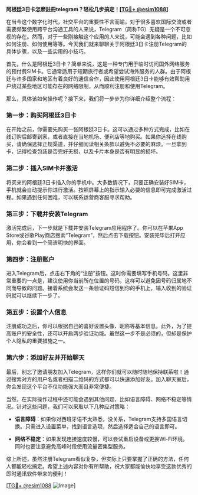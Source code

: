 **阿根廷3日卡怎麽註冊telegram？轻松几步搞定！[[TG💪+ @esim1088](https://t.me/s/esim1088)]**

在当今这个数字化时代，社交平台的重要性不言而喻。对于很多喜欢国际交流或者需要频繁使用跨平台沟通工具的人来说，Telegram（简称TG）无疑是一个不可忽视的存在。然而，对于一些刚接触这个应用的人来说，可能会遇到各种问题，比如如何注册、如何使用等等。今天我们就来聊聊关于阿根廷3日卡注册Telegram的具体步骤，以及一些实用的小技巧。

首先，什么是阿根廷3日卡？简单来说，这是一种专门用于临时访问国外网络服务的预付费SIM卡。它通常适用于短期旅行者或希望尝试海外服务的人群。由于阿根廷与许多国家和地区有着良好的通信合作，因此使用阿根廷3日卡能够有效帮助用户绕过某些地区可能存在的网络限制，从而顺利注册和使用Telegram。

那么，具体该如何操作呢？接下来，我们将一步步为你详细介绍整个流程：

### 第一步：购买阿根廷3日卡

在开始之前，你需要先购买一张阿根廷3日卡。这可以通过多种方式完成，比如在线订购后邮寄到家，或者直接在当地机场、便利店等地购买。如果你选择在线购买，请确保选择正规渠道，并仔细阅读相关条款以避免不必要的麻烦。一旦拿到卡，记得检查包装是否完好无损，以及卡片本身是否有明显的损坏。

### 第二步：插入SIM卡并激活

将买来的阿根廷3日卡插入你的手机中。大多数情况下，只要正确安装好SIM卡，手机就会自动提示你进行激活。按照屏幕上的指示输入必要的信息即可完成激活过程。如果遇到任何困难，可以联系运营商客服寻求帮助。

### 第三步：下载并安装Telegram

激活完成后，下一步就是下载并安装Telegram应用程序了。你可以在苹果App Store或谷歌Play商店搜索“Telegram”，然后点击下载按钮。安装完毕后打开应用，你会看到一个简洁明快的界面。

### 第四步：注册账户

进入Telegram后，点击右下角的“注册”按钮。这时你需要填写手机号码。这里非常重要的一点是，建议使用你当前所在位置的号码，这样可以避免因号码归属地不同而导致的问题。接着系统会发送一条验证码短信到你的手机上，输入收到的验证码就可以继续下一步了。

### 第五步：设置个人信息

注册成功之后，你可以根据自己的喜好设置头像、昵称等基本信息。此外，为了提高账户的安全性，还可以开启两步验证功能。虽然这一步不是必须的，但却是保护个人隐私的重要措施之一。

### 第六步：添加好友并开始聊天

最后，别忘了邀请朋友加入Telegram，这样你们就可以随时随地保持联系啦！通过搜索对方的用户名或者扫描二维码的方式都可以快速添加好友。加入聊天室后，你会发现这个平台不仅功能强大而且非常便捷。

当然，在实际操作过程中还可能会遇到其他问题，比如语言障碍、网络不稳定等情况。针对这些问题，我们可以采取以下几种应对策略：

- **语言障碍**：如果你对西班牙语不太熟悉，没关系，Telegram支持多国语言切换。只需进入设置菜单，找到语言选项，然后选择适合自己的语言即可。
  
- **网络不稳定**：如果发现连接速度较慢，可以尝试重启设备或更换Wi-Fi环境。同时也要注意避免高峰时段使用流量密集型服务。

综上所述，虽然注册Telegram看似复杂，但实际上只要掌握了正确的方法，任何人都能轻松搞定。希望上述内容对你有所帮助，祝大家都能愉快地享受这款优秀的即时通讯软件带来的便利！

[[TG💪+ @esim1088](https://t.me/s/esim1088) ![Image](https://i.postimg.cc/4NQfJmqS/Snipaste-2025-05-13-00-14-12.png)]